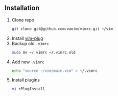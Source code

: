 ## Installation

1. Clone repo
   ```bash
   git clone git@github.com:vantm/vimrc.git ~/vim
   ```
1. Install [vim-plug](https://github.com/junegunn/vim-plug)
1. Backup old `.vimrc`
   ```bash
   sudo mv ~/.vimrc ~/.vimrc.old
   ```
1. Add new `.vimrc`
   ```bash
   echo "source ~/vim/main.vim" > ~/.vimrc
   ```
1. Install plugins
   ```bash
   vi +PlugInstall
   ```
